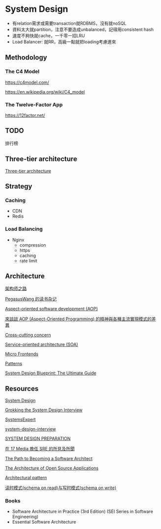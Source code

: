 # System Design

- 有relation需求或需要transaction就RDBMS，沒有就noSQL
- 資料太大就partition，注意不要造成unbalanced，記得用consistent hash
- 速度不夠快就cache，一千零一招LRU
- Load Balancer: 就RR，高級一點就把loading考慮進來

## Methodology

### The C4 Model

https://c4model.com/

https://en.wikipedia.org/wiki/C4_model

### The Twelve-Factor App

https://12factor.net/

## TODO

排行榜

## Three-tier architecture

[Three-tier architecture](https://en.wikipedia.org/wiki/Multitier_architecture)

## Strategy

### Caching

- CDN
- Redis

### Load Balancing

- Nginx
  - compression
  - https
  - caching
  - rate limit

## Architecture

[架构师之路](https://mp.weixin.qq.com/s?__biz=MjM5ODYxMDA5OQ==&mid=2651959886&idx=1&sn=03e45a5014053607eff5e55ed2c660d7&chksm=bd2d07928a5a8e8454d395e176fa9d346682abfe9dfbf3244f1dead83ee4508aa25121f9b811&scene=25#wechat_redirect)

[PegasusWang 的读书杂记](https://pegasuswang.readthedocs.io/zh/latest/)

[Aspect-oriented software development (AOP)](https://en.wikipedia.org/wiki/Aspect-oriented_software_development)

[來談談 AOP (Aspect-Oriented Programming) 的精神與各種主流實現模式的差異](https://medium.com/cymetrics/aop-caf6a403e07f)

[Cross-cutting concern](https://en.wikipedia.org/wiki/Cross-cutting_concern)

[Service-oriented architecture (SOA)](https://en.wikipedia.org/wiki/Service-oriented_architecture)

[Micro Frontends](https://martinfowler.com/articles/micro-frontends.html)

[Patterns](https://www.patterns.dev/)

[System Design Blueprint: The Ultimate Guide](https://blog.bytebytego.com/p/ep56-system-design-blueprint-the)

## Resources

[System Design](https://www.karanpratapsingh.com/courses/system-design)

[Grokking the System Design Interview](https://www.educative.io/courses/grokking-the-system-design-interview)

[SystemsExpert](https://www.algoexpert.io/systems/product)

[system-design-interview](https://github.com/checkcheckzz/system-design-interview)

[SYSTEM DESIGN PREPARATION](https://github.com/shashank88/system_design)

[在 17 Media 擔任 SRE 的所見及所聞](https://medium.com/17media-tech/what-i-see-and-hear-as-an-sre-at-17-media-315c97bca8e)

[The Path to Becoming a Software Architect](https://medium.com/@nvashanin/the-path-to-becoming-a-software-architect-de53f1cb310a)

[The Architecture of Open Source Applications](http://www.aosabook.org/en/index.html)

[Architectural pattern](https://en.wikipedia.org/wiki/Architectural_pattern)

[读时模式(schema on read)与写时模式(schema on write)](http://www.zdingke.com/2019/08/27/schema-on-read%E4%B8%8Eschema-on-write/)

### Books

- Software Architecture in Practice (3rd Edition) (SEI Series in Software Engineering)
- Essential Software Architecture
